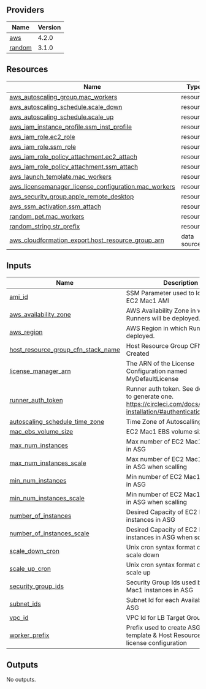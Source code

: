 <!-- BEGINNING OF PRE-COMMIT-TERRAFORM DOCS HOOK -->
## Providers

| Name | Version |
|------|---------|
| <a name="provider_aws"></a> [aws](#provider\_aws) | 4.2.0 |
| <a name="provider_random"></a> [random](#provider\_random) | 3.1.0 |

## Resources

| Name | Type |
|------|------|
| [aws_autoscaling_group.mac_workers](https://registry.terraform.io/providers/hashicorp/aws/latest/docs/resources/autoscaling_group) | resource |
| [aws_autoscaling_schedule.scale_down](https://registry.terraform.io/providers/hashicorp/aws/latest/docs/resources/autoscaling_schedule) | resource |
| [aws_autoscaling_schedule.scale_up](https://registry.terraform.io/providers/hashicorp/aws/latest/docs/resources/autoscaling_schedule) | resource |
| [aws_iam_instance_profile.ssm_inst_profile](https://registry.terraform.io/providers/hashicorp/aws/latest/docs/resources/iam_instance_profile) | resource |
| [aws_iam_role.ec2_role](https://registry.terraform.io/providers/hashicorp/aws/latest/docs/resources/iam_role) | resource |
| [aws_iam_role.ssm_role](https://registry.terraform.io/providers/hashicorp/aws/latest/docs/resources/iam_role) | resource |
| [aws_iam_role_policy_attachment.ec2_attach](https://registry.terraform.io/providers/hashicorp/aws/latest/docs/resources/iam_role_policy_attachment) | resource |
| [aws_iam_role_policy_attachment.ssm_attach](https://registry.terraform.io/providers/hashicorp/aws/latest/docs/resources/iam_role_policy_attachment) | resource |
| [aws_launch_template.mac_workers](https://registry.terraform.io/providers/hashicorp/aws/latest/docs/resources/launch_template) | resource |
| [aws_licensemanager_license_configuration.mac_workers](https://registry.terraform.io/providers/hashicorp/aws/latest/docs/resources/licensemanager_license_configuration) | resource |
| [aws_security_group.apple_remote_desktop](https://registry.terraform.io/providers/hashicorp/aws/latest/docs/resources/security_group) | resource |
| [aws_ssm_activation.ssm_attach](https://registry.terraform.io/providers/hashicorp/aws/latest/docs/resources/ssm_activation) | resource |
| [random_pet.mac_workers](https://registry.terraform.io/providers/hashicorp/random/latest/docs/resources/pet) | resource |
| [random_string.str_prefix](https://registry.terraform.io/providers/hashicorp/random/latest/docs/resources/string) | resource |
| [aws_cloudformation_export.host_resource_group_arn](https://registry.terraform.io/providers/hashicorp/aws/latest/docs/data-sources/cloudformation_export) | data source |

## Inputs

| Name | Description | Type | Default | Required |
|------|-------------|------|---------|:--------:|
| <a name="input_ami_id"></a> [ami\_id](#input\_ami\_id) | SSM Parameter used to lookup the EC2 Mac1 AMI | `string` | n/a | yes |
| <a name="input_aws_availability_zone"></a> [aws\_availability\_zone](#input\_aws\_availability\_zone) | AWS Availability Zone in which Runners will be deployed. | `string` | n/a | yes |
| <a name="input_aws_region"></a> [aws\_region](#input\_aws\_region) | AWS Region in which Runners will be deployed. | `string` | n/a | yes |
| <a name="input_host_resource_group_cfn_stack_name"></a> [host\_resource\_group\_cfn\_stack\_name](#input\_host\_resource\_group\_cfn\_stack\_name) | Host Resource Group CFN Stack Created | `string` | n/a | yes |
| <a name="input_license_manager_arn"></a> [license\_manager\_arn](#input\_license\_manager\_arn) | The ARN of the License Configuration named MyDefaultLicense | `string` | n/a | yes |
| <a name="input_runner_auth_token"></a> [runner\_auth\_token](#input\_runner\_auth\_token) | Runner auth token.  See docs for how to generate one. https://circleci.com/docs/2.0/runner-installation/#authentication | `string` | n/a | yes |
| <a name="input_autoscaling_schedule_time_zone"></a> [autoscaling\_schedule\_time\_zone](#input\_autoscaling\_schedule\_time\_zone) | Time Zone of Autoscalling Schedule | `string` | `"UTC"` | no |
| <a name="input_mac_ebs_volume_size"></a> [mac\_ebs\_volume\_size](#input\_mac\_ebs\_volume\_size) | EC2 Mac1 EBS volume size | `number` | `200` | no |
| <a name="input_max_num_instances"></a> [max\_num\_instances](#input\_max\_num\_instances) | Max number of EC2 Mac1 instances in ASG | `number` | `2` | no |
| <a name="input_max_num_instances_scale"></a> [max\_num\_instances\_scale](#input\_max\_num\_instances\_scale) | Max number of EC2 Mac1 instances in ASG when scalling | `number` | `3` | no |
| <a name="input_min_num_instances"></a> [min\_num\_instances](#input\_min\_num\_instances) | Min number of EC2 Mac1 instances in ASG | `number` | `1` | no |
| <a name="input_min_num_instances_scale"></a> [min\_num\_instances\_scale](#input\_min\_num\_instances\_scale) | Min number of EC2 Mac1 instances in ASG when scalling | `number` | `2` | no |
| <a name="input_number_of_instances"></a> [number\_of\_instances](#input\_number\_of\_instances) | Desired Capacity of EC2 Mac1 instances in ASG | `number` | `1` | no |
| <a name="input_number_of_instances_scale"></a> [number\_of\_instances\_scale](#input\_number\_of\_instances\_scale) | Desired Capacity of EC2 Mac1 instances in ASG when scalling | `number` | `2` | no |
| <a name="input_scale_down_cron"></a> [scale\_down\_cron](#input\_scale\_down\_cron) | Unix cron syntax format of when to scale down | `string` | `"0 20 * * *"` | no |
| <a name="input_scale_up_cron"></a> [scale\_up\_cron](#input\_scale\_up\_cron) | Unix cron syntax format of when to scale up | `string` | `"0 8 * * MON-FRI"` | no |
| <a name="input_security_group_ids"></a> [security\_group\_ids](#input\_security\_group\_ids) | Security Group Ids used by EC2 Mac1 instances in ASG | `list(string)` | `[]` | no |
| <a name="input_subnet_ids"></a> [subnet\_ids](#input\_subnet\_ids) | Subnet Id for each Availability Zone in ASG | `list(string)` | `[]` | no |
| <a name="input_vpc_id"></a> [vpc\_id](#input\_vpc\_id) | VPC Id for LB Target Group | `string` | `""` | no |
| <a name="input_worker_prefix"></a> [worker\_prefix](#input\_worker\_prefix) | Prefix used to create ASG Launch template & Host Resource Group license configuration | `string` | `"circleci-runner-mac"` | no |

## Outputs

No outputs.
<!-- END OF PRE-COMMIT-TERRAFORM DOCS HOOK -->